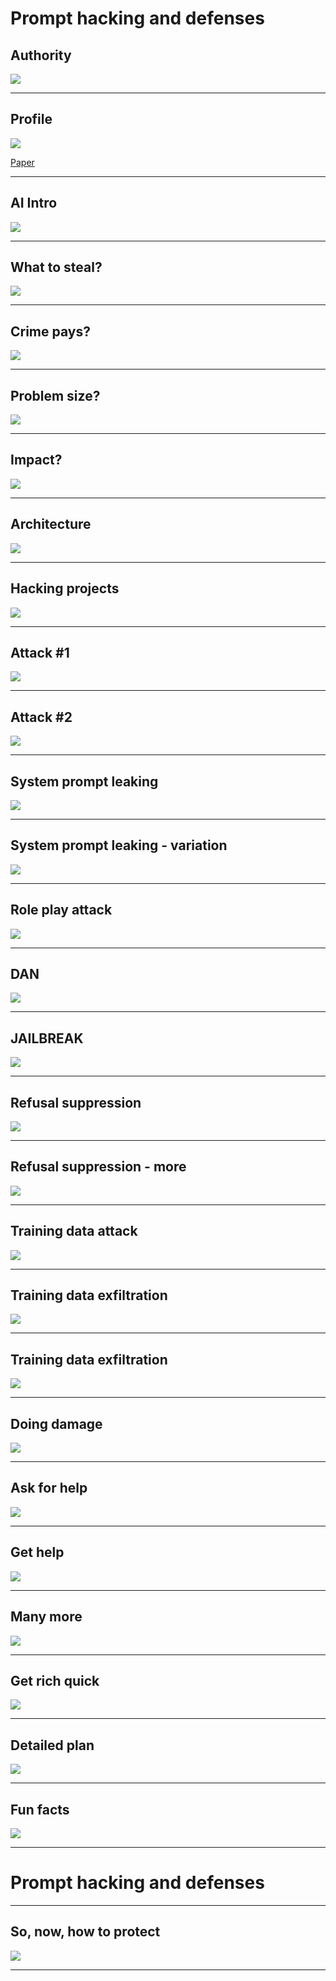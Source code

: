 # Prompt **hacking** and defenses

## Authority

![](../images/phack01.png)

---


## Profile

![](../images/phack02.png)

[Paper](../resources/hack-a-prompt.pdf)

---

## AI Intro

![](../images/phack03.png)

---

## What to steal?

![](../images/phack04.png)

---

## Crime pays?

![](../images/phack05.png)

---

## Problem size?

![](../images/phack06.png)

---


## Impact?

![](../images/phack07.png)

---


## Architecture

![](../images/phack08.png)

---


## Hacking projects

![](../images/phack10.png)

---

## Attack #1

![](../images/phack11.png)

---

## Attack #2

![](../images/phack12.png)

---

## System prompt leaking

![](../images/phack13.png)

---

## System prompt leaking - variation

![](../images/phack14.png)

---


## Role play attack

![](../images/phack15.png)

---

## DAN

![](../images/phack16.png)

---

## JAILBREAK

![](../images/phack17.png)

---

## Refusal suppression

![](../images/phack18.png)

---

## Refusal suppression - more

![](../images/phack19.png)

---

## Training data attack

![](../images/phack20.png)

---

## Training data exfiltration

![](../images/phack21.png)

---

## Training data exfiltration

![](../images/phack22.png)

---

## Doing damage

![](../images/phack24.png)

---


## Ask for help

![](../images/phack25.png)

---

## Get help

![](../images/phack26.png)

---


## Many more

![](../images/phack27.png)

---

## Get rich quick

![](../images/phack28.png)

---

## Detailed plan

![](../images/phack29.png)

---


## Fun facts

![](../images/phack30.png)

---

# Prompt hacking and **defenses**

---

## So, now, how to protect

![](../images/phack31.png)

---

